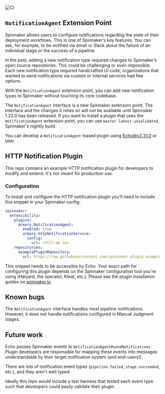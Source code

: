 ![CI](https://github.com/spinnaker-plugin-examples/notificationPlugin/workflows/CI/badge.svg)

## `NotificationAgent` Extension Point

Spinnaker allows users to configure notifications regarding the state of their deployment workflows. 
This is one of Spinnaker’s key features. You can ask, for example, to be notified via email 
or Slack about the failure of an individual stage or the success of a pipeline.

In the past, adding a new notification type required changes to Spinnaker’s open source repositories. 
This could be challenging or even impossible. Each new notification type required handcrafted UI code; 
organizations that wanted to send notifications via custom or internal services had few options.

With the `NotificationAgent`  extension point, you can add new notification types to Spinnaker without touching its core codebase.

The `NotificationAgent` interface is a new Spinnaker extension point. The interface and the changes
it relies on will not be available until Spinnaker 1.22.0 has been released. If
you want to install a plugin that uses the `NotificationAgent` extension point, you can use `master-latest-unvalidated`, Spinnaker's
nightly build.

You can develop a `NotificationAgent`-based plugin using [Echo@v2.31.0](https://github.com/spinnaker/echo) or later.

## HTTP Notification Plugin

This repo contains an example HTTP notification plugin for 
developers to modify and extend. It's not meant for production use. 

### Configuration

To install and configure the HTTP notification plugin you'll need to include this snippet in
your Spinnaker config:

```yaml
spinnaker:
  extensibility:
    plugins:
      Armory.NotificationAgent:
        enabled: true
        armory.httpNotificationService:
          config:
            url: <fill-me-in>
    repositories:
      examplePluginRepository:
        url: https://raw.githubusercontent.com/spinnaker-plugin-examples/examplePluginRepository/master/repositories.json
```

This snippet needs to be accessible by Echo. 
Your exact path for configuring this plugin depends on the Spinnaker configuration
tool you're using (Halyard, the operator, Kleat, etc.). 
Please see the plugin installation guides on [spinnaker.io](https://spinnaker.io/guides/user/plugins). 

## Known bugs

The `NotificationAgent` interface handles most pipeline notifications. However, it does not handle notifications 
configured in Manual Judgment stages.

## Future work

Echo passes Spinnaker events to `NotificationAgent#sendNotifications`.
Plugin developers are responsible for mapping these events into messages
understandable by their target notification system (and end-users!).

There are lots of notification event types (`pipeline.failed`,
`stage.succeeded`, etc.), and they aren't well typed. 

Ideally this repo would include a test harness that tested each event type such that
developers could easily validate their plugin. 
